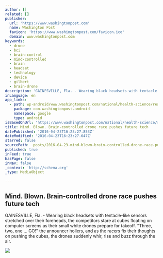 ```yaml
---
author: []
related: []
publisher:
  url: 'https://www.washingtonpost.com'
  name: Washington Post
  favicon: 'https://www.washingtonpost.com/favicon.ico'
  domain: www.washingtonpost.com
keywords:
  - drone
  - bci
  - brain-control
  - mind-controlled
  - brain
  - headset
  - technology
  - device
  - gilbert
  - brain-drone
description: 'GAINESVILLE, Fla. - Wearing black headsets with tentacle-like sensors stretched over their foreheads, the competitors stare at cubes floating on computer screens as their small white drones prepare for takeoff. "Three, two, one ... GO!" the announcer hollers, and as the racers fix their thoughts on pushing the cubes, the drones suddenly whir, rise and buzz through the air.'
inLanguage: en
app_links:
  - path: wp-android/www.washingtonpost.com/national/health-science/ready-set-think-mind-controlled-drones-race-to-the-future/2016/04/22/2c760820-0859-11e6-bfed-ef65dff5970d_story.html
    package: com.washingtonpost.android
    namespace: google
    type: android
isBasedOnUrl: 'https://www.washingtonpost.com/national/health-science/ready-set-think-mind-controlled-drones-race-to-the-future/2016/04/22/2c760820-0859-11e6-bfed-ef65dff5970d_story.html'
title: Mind. Blown. Brain-controlled drone race pushes future tech
datePublished: '2016-04-23T16:23:27.853Z'
dateModified: '2016-04-23T16:23:27.647Z'
starred: false
sourcePath: _posts/2016-04-23-mind-blown-brain-controlled-drone-race-pushes-future-tech.md
published: true
inFeed: true
hasPage: false
inNav: false
_context: 'http://schema.org'
_type: MediaObject

---
```

<article style=""><h1>Mind. Blown. Brain-controlled drone race pushes future tech</h1><p>GAINESVILLE, Fla. - Wearing black headsets with tentacle-like sensors stretched over their foreheads, the competitors stare at cubes floating on computer screens as their small white drones prepare for takeoff. "Three, two, one ... GO!" the announcer hollers, and as the racers fix their thoughts on pushing the cubes, the drones suddenly whir, rise and buzz through the air.</p><img src="https://img.washingtonpost.com/rw/2010-2019/Wires/Online/2016-04-22/AP/Images/BrainControlledDrones-98ea9.jpg" /></article>